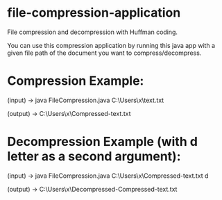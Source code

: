 # file-compression-application
File compression and decompression with Huffman coding.

You can use this compression application by running this java app with a given file path of the document you want to compress/decompress.

# Compression Example:


  (input)     ->  java FileCompression.java C:\Users\x\text.txt

  
  (output)    ->  C:\Users\x\Compressed-text.txt
  

# Decompression Example (with d letter as a second argument):


  (input)     ->  java FileCompression.java C:\Users\x\Compressed-text.txt d

  
  (output)    ->  C:\Users\x\Decompressed-Compressed-text.txt
